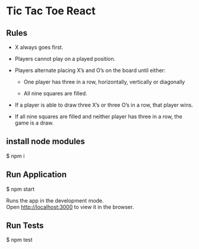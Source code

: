 # Tic Tac Toe React

## Rules

- X always goes first.

- Players cannot play on a played position.

- Players alternate placing X’s and O’s on the board until either:

	- One player has three in a row, horizontally, vertically or diagonally

	- All nine squares are filled.

- If a player is able to draw three X’s or three O’s in a row, that player wins.

- If all nine squares are filled and neither player has three in a row, the game is a draw.

## install node modules
$ npm i

## Run Application
$ npm start

Runs the app in the development mode.<br>
Open [http://localhost:3000](http://localhost:3000) to view it in the browser.

## Run Tests
$ npm test



